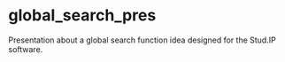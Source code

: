# global_search_pres
Presentation about a global search function idea designed for the Stud.IP software.
